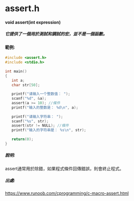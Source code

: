 # assert.h
#### void assert(int expression)
##### 它提供了一個用於測試和調試的宏，並不是一個函數。
#### 範例:
```C
#include <assert.h>
#include <stdio.h>
 
int main()
{
   int a;
   char str[50];
     
   printf("请输入一个整数值： ");
   scanf("%d", &a);
   assert(a >= 10); //條件
   printf("输入的整数是： %d\n", a);
    
   printf("请输入字符串： ");
   scanf("%s", str);
   assert(str != NULL); //條件
   printf("输入的字符串是： %s\n", str);
    
   return(0);
}
```
##### 說明:
assert通常用於除錯，如果程式條件回傳錯誤，則會終止程式。
##### 出處:
https://www.runoob.com/cprogramming/c-macro-assert.html
